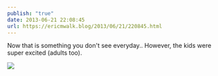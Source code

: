 ```yaml
---
publish: "true"
date: 2013-06-21 22:08:45
url: https://ericmwalk.blog/2013/06/21/220845.html
---
```


Now that is something you don't see everyday.. However, the kids were super excited (adults too).

![](https://ericmwalk.blog/uploads/2022/285b09e0e8.jpg)